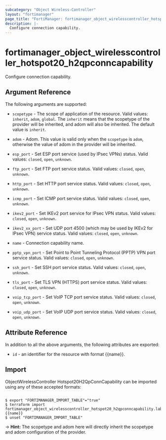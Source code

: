 ```yaml
---
subcategory: "Object Wireless-Controller"
layout: "fortimanager"
page_title: "FortiManager: fortimanager_object_wirelesscontroller_hotspot20_h2qpconncapability"
description: |-
  Configure connection capability.
---
```


# fortimanager_object_wirelesscontroller_hotspot20_h2qpconncapability
Configure connection capability.

## Argument Reference


The following arguments are supported:

* `scopetype` - The scope of application of the resource. Valid values: `inherit`, `adom`, `global`. The `inherit` means that the scopetype of the provider will be inherited, and adom will also be inherited. The default value is `inherit`.
* `adom` - Adom. This value is valid only when the `scopetype` is `adom`, otherwise the value of adom in the provider will be inherited.

* `esp_port` - Set ESP port service (used by IPsec VPNs) status. Valid values: `closed`, `open`, `unknown`.

* `ftp_port` - Set FTP port service status. Valid values: `closed`, `open`, `unknown`.

* `http_port` - Set HTTP port service status. Valid values: `closed`, `open`, `unknown`.

* `icmp_port` - Set ICMP port service status. Valid values: `closed`, `open`, `unknown`.

* `ikev2_port` - Set IKEv2 port service for IPsec VPN status. Valid values: `closed`, `open`, `unknown`.

* `ikev2_xx_port` - Set UDP port 4500 (which may be used by IKEv2 for IPsec VPN) service status. Valid values: `closed`, `open`, `unknown`.

* `name` - Connection capability name.
* `pptp_vpn_port` - Set Point to Point Tunneling Protocol (PPTP) VPN port service status. Valid values: `closed`, `open`, `unknown`.

* `ssh_port` - Set SSH port service status. Valid values: `closed`, `open`, `unknown`.

* `tls_port` - Set TLS VPN (HTTPS) port service status. Valid values: `closed`, `open`, `unknown`.

* `voip_tcp_port` - Set VoIP TCP port service status. Valid values: `closed`, `open`, `unknown`.

* `voip_udp_port` - Set VoIP UDP port service status. Valid values: `closed`, `open`, `unknown`.



## Attribute Reference

In addition to all the above arguments, the following attributes are exported:
* `id` - an identifier for the resource with format {{name}}.

## Import

ObjectWirelessController Hotspot20H2QpConnCapability can be imported using any of these accepted formats:
```

$ export "FORTIMANAGER_IMPORT_TABLE"="true"
$ terraform import fortimanager_object_wirelesscontroller_hotspot20_h2qpconncapability.labelname {{name}}
$ unset "FORTIMANAGER_IMPORT_TABLE"
```
-> **Hint:** The scopetype and adom here will directly inherit the scopetype and adom configuration of the provider.
